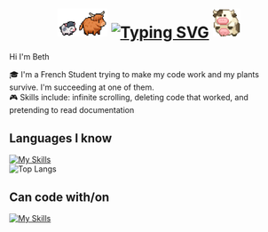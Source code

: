 <div align="center">
  <h1>
  <img 
    src="./following-cow.gif" 
    width="90" 
    height="50"/>
  <a href="https://git.io/typing-svg" style="display: inline-block; vertical-align: middle;">
    <img 
      src="https://readme-typing-svg.demolab.com?font=VT323&size=35&pause=1000&color=9C0A0A&center=true&width=600&lines=Hi+there+!+Welcome+into+the+Chaos+!+%5E%5E" 
      alt="Typing SVG"
    />
  </a>
  <img 
    src="./rowling-cow.gif" 
    width="50" 
    height="50"
  />
    </h1>
</div>

<p>Hi I'm Beth</p>
<p>🎓 I'm a French Student trying to make my code work and my plants survive. I'm succeeding at one of them. 
<br> 🎮 Skills include: infinite scrolling, deleting code that worked, and pretending to read documentation​</p>


## Languages I know 
[![My Skills](https://skillicons.dev/icons?i=c,cs,bash,html,css,js,py,java,sqlite)](https://skillicons.dev)
</br>
![Top Langs](https://github-readme-stats-silk-zeta-79.vercel.app/api/top-langs/?username=KitsuneNoMegami&layout=compact&theme=nightowl)

## Can code with/on

[![My Skills](https://skillicons.dev/icons?i=linux,idea,vscode,vscodium,git,github,gitlab,discord&perline=4)](https://skillicons.dev)
